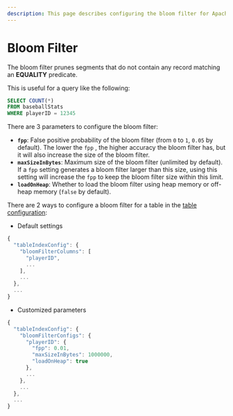 ```yaml
---
description: This page describes configuring the bloom filter for Apache Pinot
---
```


# Bloom Filter

The bloom filter prunes segments that do not contain any record matching an **EQUALITY** predicate.

This is useful for a query like the following:

```sql
SELECT COUNT(*) 
FROM baseballStats 
WHERE playerID = 12345
```

There are 3 parameters to configure the bloom filter:

* **`fpp`**: False positive probability of the bloom filter (from `0` to `1`, `0.05` by default). The lower the `fpp` , the higher accuracy the bloom filter has, but it will also increase the size of the bloom filter.
* **`maxSizeInBytes`**: Maximum size of the bloom filter (unlimited by default). If a `fpp` setting generates a bloom filter larger than this size, using this setting will increase the `fpp` to keep the bloom filter size within this limit.
* **`loadOnHeap`**: Whether to load the bloom filter using heap memory or off-heap memory (`false` by default).

There are 2 ways to configure a bloom filter for a table in the [table configuration](../../configuration-reference/table.md):

* Default settings

```javascript
{
  "tableIndexConfig": {
    "bloomFilterColumns": [
      "playerID",
      ...
    ],
    ...
  },
  ...
}
```

* Customized parameters

```javascript
{
  "tableIndexConfig": {
    "bloomFilterConfigs": {
      "playerID": {
        "fpp": 0.01,
        "maxSizeInBytes": 1000000,
        "loadOnHeap": true
      },
      ...
    },
    ...
  },
  ...
}
```